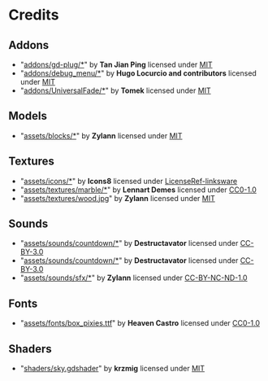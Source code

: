 # Credits

## Addons
- "[addons/gd-plug/*](https://github.com/imjp94/gd-plug)" by **Tan Jian Ping** licensed under [MIT](https://spdx.org/licenses/MIT.html)
- "[addons/debug_menu/*](https://github.com/godot-extended-libraries/godot-debug-menu)" by **Hugo Locurcio and contributors** licensed under [MIT](https://spdx.org/licenses/MIT.html)
- "[addons/UniversalFade/*](https://github.com/KoBeWi/Godot-Universal-Fade)" by **Tomek** licensed under [MIT](https://spdx.org/licenses/MIT.html)
## Models
- "[assets/blocks/*](https://github.com/Zylann/marbles)" by **Zylann** licensed under [MIT](https://spdx.org/licenses/MIT.html)
## Textures
- "[assets/icons/*](https://icons8.com/)" by **Icons8** licensed under [LicenseRef-linksware](https://spdx.org/licenses/LicenseRef-linksware.html)
- "[assets/textures/marble/*](https://ambientcg.com/view?id=Ground037)" by **Lennart Demes** licensed under [CC0-1.0](https://spdx.org/licenses/CC0-1.0.html)
- "[assets/textures/wood.jpg](https://github.com/Zylann/marbles)" by **Zylann** licensed under [MIT](https://spdx.org/licenses/MIT.html)
## Sounds
- "[assets/sounds/countdown/*](https://opengameart.org/content/countdown)" by **Destructavator** licensed under [CC-BY-3.0](https://spdx.org/licenses/CC-BY-3.0.html)
- "[assets/sounds/countdown/*](https://opengameart.org/content/countdown)" by **Destructavator** licensed under [CC-BY-3.0](https://spdx.org/licenses/CC-BY-3.0.html)
- "[assets/sounds/sfx/*](https://github.com/Zylann/marbles)" by **Zylann** licensed under [CC-BY-NC-ND-1.0](https://spdx.org/licenses/CC-BY-NC-ND-1.0.html)
## Fonts
- "[assets/fonts/box_pixies.ttf](https://www.fontspace.com/boxpixies-font-f27657)" by **Heaven Castro** licensed under [CC0-1.0](https://spdx.org/licenses/CC0-1.0.html)
## Shaders
- "[shaders/sky.gdshader](https://godotshaders.com/shader/stylized-sky-with-procedural-sun-and-moon/)" by **krzmig** licensed under [MIT](https://spdx.org/licenses/MIT.html)
